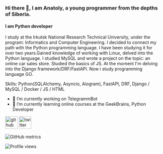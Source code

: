 ### Hi there 👋, I am **Anatoly**, a young programmer from the depths of Siberia.
#### I am Python developer 
I study at the Irkutsk National Research Technical University, under the program: Informatics and Computer Engineering. I decided to connect my path with the Python programming language. I have been studying it for over two years.Gained knowledge of working with Linux, delved into the Python language. I studied MySQL and wrote a project on the topic: an online car sales store. Studied the basics of JS. At the moment I'm delving into the Djangо framework/DRF/FastAPI.
Now i study programming language GO.

Skills: Python(SQLAlchemy, Asyncio, Aiogram), FastAPI, DRF, Django / MySQL / Docker / JS / HTML 

- 🔭 I’m currently working on TelegrammBot  
- 🌱 I’m currently learning online courses at the GeekBrains, Python Developer 


[<img src='https://cdn.jsdelivr.net/npm/simple-icons@3.0.1/icons/github.svg' alt='github' height='40'>](https://github.com/kukymber)  [<img src='https://cdn.jsdelivr.net/npm/simple-icons@3.0.1/icons/twitter.svg' alt='twitter' height='40'>](https://twitter.com/Anatol11_O)  

![GitHub metrics](https://metrics.lecoq.io/kukymber)  

![Profile views](https://gpvc.arturio.dev/kukymber)  
